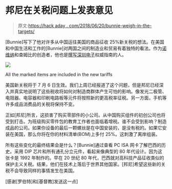 # 邦尼在关税问题上发表意见

> 原文:[https://hack aday . com/2018/06/20/bunnie-weigh-in-the-targets/](https://hackaday.com/2018/06/20/bunnie-weighs-in-on-tariffs/)

[Bunnie]写下了他对许多从中国运往美国的商品征收 25%新关税的想法。在美国和中国生活和工作的[Bunnie]对两国之间的制造业和贸易有着独特的看法。作为[诺维纳](https://hackaday.com/2014/04/02/bunnie-launches-the-novena-open-laptop/)和查姆比的创造者，他也是[撰写深圳电子](https://hackaday.com/2016/02/07/bunnies-guide-to-shenzhen-electronics/)权威指南的人。

![](../Images/b773011b76e1b0ab9fcd8da5fa8f0553.png)

All the marked items are included in the new tariffs

美国新关税将于 7 月 6 日生效。我们上周已经报道了这个问题，但是邦尼已经深入并真实地说明了这些税收将如何对制造商群体产生可怕的影响。像发光二极管、电阻器、电容器和印刷电路板等元件将按照新的更高税率征税。另一方面，手机等许多成品消费品的关税将保持不变。

正如[邦尼]所言，这损害了购买零部件的小公司。从中国购买组件的初创公司也将受到打击。为班级购买零件包的教育工作者也面临着增税。谁不会受到影响？制造成品的公司。如果你设备的最后一颗螺丝是在中国安装的，是没有税的。如果它安装在美国，那么你将在你的材料清单(BOM)上多付 25%。这刺激了离岸组装。

所有这些变化的最终结果会是什么？[Bunnie]通过查看 PC ISA 网卡了解巴西的历史。采用 DIP 芯片和所有通孔分立元件，看起来像典型的 80 年代设计。因为这张卡是 1992 年制作的。早在 20 世纪 80 年代，巴西就对高科技产品征收类似的保护主义关税。结果，他们在技术上落后于世界其他国家。[邦尼]希望这些新的关税不会导致同样的事情发生在美国。

[感谢[罗伯特]和[基督教]发送这一点]